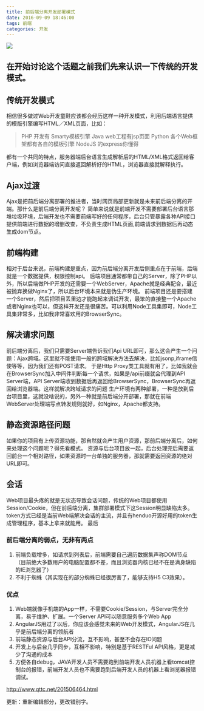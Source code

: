 ```yaml
---
title: 前后端分离开发部署模式
date: 2016-09-09 18:46:00
tags: 前端
categories: 开发
---
```

<img src="../../../../../images/front.jpg" class="full-image" />

<!-- more -->
在开始讨论这个话题之前我们先来认识一下传统的开发模式。
---
## 传统开发模式

相信很多做过Web开发童鞋应该都会经历这样一种开发模式，利用后端语言提供的模版引擎编写HTML／XML页面，比如：
>PHP 开发有 Smarty模板引擎
Java web工程有jsp页面
Python 各个Web框架都有各自的模板引擎
NodeJS 的express你懂得

都有一个共同的特点，服务器端后台语言生成解析后的HTML/XML格式返回给客户端，例如浏览器端访问直接返回解析好的HTML，浏览器直接就解释执行。
## Ajax过渡

Ajax是把前后端分离部署的推进者，当时网页局部更新就是未来前后端分离的开端。那什么是前后端分离开发呢？
简单来说就是前端开发不需要部署后台语言那堆垃圾环境，后端开发也不需要前端写好的任何程序，后台只管暴露各种API接口提供前端进行数据的增删改查，不负责生成HTML页面,前端请求到数据后再动态生成dom节点。
## 前端构建

相对于后台来说，前端构建是重点，因为前后端分离开发后侧重点在于前端，后端就是一个数据提供，权限控制api。
后端项目通常都带自己的Server，除了PHP以外，所以后端做PHP开发的还需要一个WebServer，Apache就是经典配合，最近被抛弃换做Nginx了，所以后台环境本来就是伪生产环境。
前端项目还是要搭建一个Server，然后把项目丢里边才能跑起来调试开发，最笨的直接整一个Apache或者Nginx也可以，但这样开发还是很痛苦。可以利用Node工具集即可，Node工具集非常多，比如我非常喜欢用的BrowserSync。
## 解决请求问题

前后端分离后，我们只需要Server端告诉我们Api URL即可，那么这会产生一个问题：Ajax跨域。这里就不能使用一般的跨域解决方法去解决，比如jsonp,iframe信使等等，因为我们还有POST请求。
于是Http Proxy类工具就有用了，比如我就会在BrowserSync加入中间件判断每一个请求，如果是/api前缀就会代理到API Server端，API Server端收到数据后再返回给BrowserSync，BrowserSync再返回给浏览器端。这样就解决跨域请求的问题
生产环境有两种部署，一种是放到后台项目里，这就没啥说的，另外一种就是前后端分开部署，那就在前端WebServer处理端写点转发规则就好，如Nginx，Apache都支持。
## 静态资源路径问题

如果你的项目有上传资源功能，那自然就会产生用户资源，那前后端分离后，如何来处理这个问题呢？得先看模式。
资源与后台项目放一起，后台处理完后需要返回前台一个相对路径，如果资源时一台单独的服务器，那就需要返回资源的绝对URL即可。
## 会话

Web项目最头疼的就是无状态导致会话问题，传统的Web项目都使用Session/Cookie，但在前后端分离，集群部署模式下这Session明显缺陷太多。token方式已经是当前Web端解决会话的主流，并且有henduo开源好用的token生成管理程序，基本上拿来就能用。
最后
### 前后端分离的弱点，无非有两点

1. 前端负载增多，如请求到列表后，前端需要自己遍历数据集声称DOM节点 （目前绝大多数用户的电脑配置都不差，而且浏览器内核已经不在是满身缺陷的IE浏览器了）
2. 不利于蜘蛛（其实现在的部分蜘蛛已经很厉害了，能够支持H5 C3效果）。
### 优点
1. Web端就像手机端的App一样，不需要Cookie/Session，与Server完全分离，易于维护、扩展。一个Server API可以随意服务多个Web App
2. AngularJS用过了以后，你应该会感觉未来的Web开发模式，AngularJS在几乎是前后端分离的领航者
3. 前端静态资源与后台API分流，互不影响，甚至不会存在IO问题
4. 开发上与后台几乎同步，互相不影响，特别是基于RESTFul API风格，更是减少了沟通的成本
5. 方便各自debug，JAVA开发人员不需要跑到前端开发人员机器上看tomcat控制台的报错，前端开发人员也不需要跑到后端开发人员的机器上看浏览器报错调试。


http://www.qttc.net/201506464.html

更新：重新编辑部分，更改错别字。
